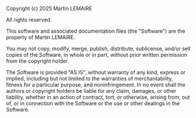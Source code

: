 Copyright (c) 2025 Martin LEMAIRE

All rights reserved.

This software and associated documentation files (the "Software") are the property of Martin LEMAIRE. 

You may not copy, modify, merge, publish, distribute, sublicense, and/or sell copies of the Software, in whole or in part, without prior written permission from the copyright holder.

The Software is provided "AS IS", without warranty of any kind, express or implied, including but not limited to the warranties of merchantability, fitness for a particular purpose, and noninfringement. In no event shall the authors or copyright holders be liable for any claim, damages, or other liability, whether in an action of contract, tort, or otherwise, arising from, out of, or in connection with the Software or the use or other dealings in the Software.
